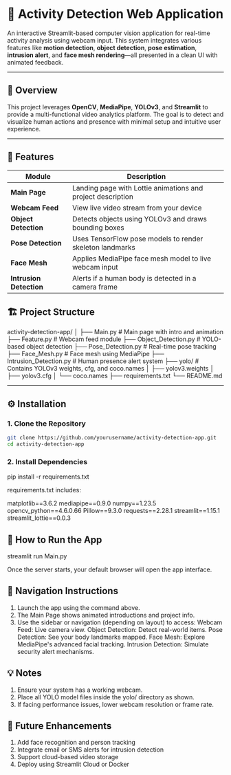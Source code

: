 # 🎥 Activity Detection Web Application

An interactive Streamlit-based computer vision application for real-time activity analysis using webcam input. This system integrates various features like **motion detection**, **object detection**, **pose estimation**, **intrusion alert**, and **face mesh rendering**—all presented in a clean UI with animated feedback.

---

## 📌 Overview

This project leverages **OpenCV**, **MediaPipe**, **YOLOv3**, and **Streamlit** to provide a multi-functional video analytics platform. The goal is to detect and visualize human actions and presence with minimal setup and intuitive user experience.

---

## 🧰 Features

| Module              | Description                                                             |
|---------------------|-------------------------------------------------------------------------|
| **Main Page**        | Landing page with Lottie animations and project description             |
| **Webcam Feed**      | View live video stream from your device                                 |
| **Object Detection** | Detects objects using YOLOv3 and draws bounding boxes                   |
| **Pose Detection**   | Uses TensorFlow pose models to render skeleton landmarks                |
| **Face Mesh**        | Applies MediaPipe face mesh model to live webcam input                  |
| **Intrusion Detection** | Alerts if a human body is detected in a camera frame                 |


## 🏗️ Project Structure

activity-detection-app/
│
├── Main.py # Main page with intro and animation
├── Feature.py # Webcam feed module
├── Object_Detection.py # YOLO-based object detection
├── Pose_Detection.py # Real-time pose tracking
├── Face_Mesh.py # Face mesh using MediaPipe
├── Intrusion_Detection.py # Human presence alert system
├── yolo/ # Contains YOLOv3 weights, cfg, and coco.names
│ ├── yolov3.weights
│ ├── yolov3.cfg
│ └── coco.names
├── requirements.txt
└── README.md

---

## ⚙️ Installation

### 1. Clone the Repository
```bash
git clone https://github.com/yourusername/activity-detection-app.git
cd activity-detection-app
```

### 2. Install Dependencies
pip install -r requirements.txt

requirements.txt includes:

matplotlib==3.6.2
mediapipe==0.9.0
numpy==1.23.5
opencv_python==4.6.0.66
Pillow==9.3.0
requests==2.28.1
streamlit==1.15.1
streamlit_lottie==0.0.3


## 🚀 How to Run the App

streamlit run Main.py

Once the server starts, your default browser will open the app interface.


## 🧭 Navigation Instructions

1. Launch the app using the command above.
2. The Main Page shows animated introductions and project info.
3. Use the sidebar or navigation (depending on layout) to access:
    Webcam Feed: Live camera view.
    Object Detection: Detect real-world items.
    Pose Detection: See your body landmarks mapped.
    Face Mesh: Explore MediaPipe's advanced facial tracking.
    Intrusion Detection: Simulate security alert mechanisms.


## 💡 Notes

1. Ensure your system has a working webcam.
2. Place all YOLO model files inside the yolo/ directory as shown.
3. If facing performance issues, lower webcam resolution or frame rate.


## 🏁 Future Enhancements
1. Add face recognition and person tracking
2. Integrate email or SMS alerts for intrusion detection
3. Support cloud-based video storage
4. Deploy using Streamlit Cloud or Docker
